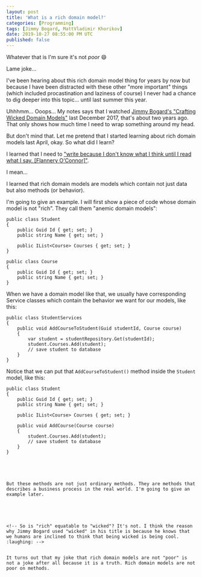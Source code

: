 ```yaml
---
layout: post
title: 'What is a rich domain model?'
categories: [Programming]
tags: [Jimmy Bogard, MattVladimir Khorikov]
date: 2019-10-27 08:55:00 PM UTC
published: false
---
```


<!-- Oct 10, 2019 08:40:00 PM Philippine Time -->


<!-- 
"I write because I don't know what I think until I read what I say." --- [Flannery O'Connor](https://www.goodreads.com/quotes/315733-i-write-because-i-don-t-know-what-i-think-until)

Hmmm... Nice words!

Okay. So what is a rich domain model? -->

Whatever that is I'm sure it's not _poor_ :smile:

Lame joke...

I've been hearing about this rich domain model thing for years by now but because I have been distracted with these other "more important" things (which included procastination and laziness of course) I never had a chance to dig deeper into this topic... until last summer this year.

<!--more-->

Uhhhmm... Ooops... My notes says that I watched [Jimmy Bogard's "Crafting Wicked Domain Models"](https://www.youtube.com/watch?v=UYmTUw5LXwQ) last December 2017, that's about two years ago. That only shows how much time I need to wrap something around my head.


But don't mind that. Let me pretend that I started learning about rich domain models last April, okay. So what did I learn?

I learned that I need to ["write because I don't know what I think until I read what I say. [Flannery O'Connor]"](https://www.goodreads.com/quotes/315733-i-write-because-i-don-t-know-what-i-think-until).

I mean... 

<!-- sorry about that. I just have to defend why I am writing from time to time because I'm not really good at writing. I'm just writing mostly for me. -->

I learned that rich domain models are models which contain not just data but also methods (or behavior). 

I'm going to give an example. I will first show a piece of code whose domain model is not "rich". They call them "anemic domain models":

```
public class Student
{
    public Guid Id { get; set; }
    public string Name { get; set; }

    public IList<Course> Courses { get; set; }
}

public class Course
{
    public Guid Id { get; set; }
    public string Name { get; set; }
}

```

When we have a domain model like that, we usually have corresponding Service classes which contain the behavior we want for our models, like this:

```
public class StudentServices
{
    public void AddCourseToStudent(Guid studentId, Course course) 
    {
        var student = studentRepository.Get(studentId);
        student.Courses.Add(student);
        // save student to database
    }
}
```

Notice that we can put that `AddCourseToStudent()` method inside the `Student` model, like this:


```
public class Student
{
    public Guid Id { get; set; }
    public string Name { get; set; }

    public IList<Course> Courses { get; set; }
    
    public void AddCourse(Course course) 
    {
        student.Courses.Add(student);
        // save student to database
    }
}





But these methods are not just ordinary methods. They are methods that describes a business process in the real world. I'm going to give an example later.





<!-- So is "rich" equatable to "wicked"? It's not. I think the reason why Jimmy Bogard used "wicked" in his title is because he knows that we humans are inclined to think that being wicked is being cool. :laughing: -->


It turns out that my joke that rich domain models are not "poor" is not a joke after all because it is a truth. Rich domain models are not poor on methods.